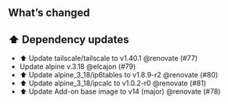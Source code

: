 ## What’s changed
## ⬆️ Dependency updates

- ⬆️ Update tailscale/tailscale to v1.40.1 @renovate (#77)
- Update alpine v.3.18 @elcajon (#79)
- ⬆️ Update alpine_3_18/ip6tables to v1.8.9-r2 @renovate (#80)
- ⬆️ Update alpine_3_18/ipcalc to v1.0.2-r0 @renovate (#81)
- ⬆️ Update Add-on base image to v14 (major) @renovate (#78)
